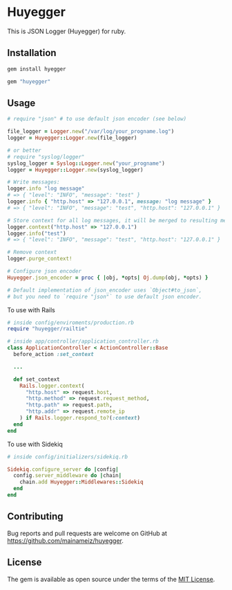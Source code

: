 # Huyegger

This is JSON Logger (Huyegger) for ruby.

## Installation

```ruby
gem install hyegger

gem "huyegger"
```

## Usage

```ruby
# require "json" # to use default json encoder (see below)

file_logger = Logger.new("/var/log/your_progname.log")
logger = Huyegger::Logger.new(file_logger)

# or better
# require "syslog/logger"
syslog_logger = Syslog::Logger.new("your_progname")
logger = Huyegger::Logger.new(syslog_logger)

# Write messages:
logger.info "log message"
# => { "level": "INFO", "message": "test" }
logger.info { "http.host" => "127.0.0.1", message: "log message" }
# => { "level": "INFO", "message": "test", "http.host": "127.0.0.1" }

# Store context for all log messages, it will be merged to resulting messages
logger.context("http.host" => "127.0.0.1")
logger.info("test")
# => { "level": "INFO", "message": "test", "http.host": "127.0.0.1" }

# Remove context
logger.purge_context!

# Configure json encoder
Huyegger.json_encoder = proc { |obj, *opts| Oj.dump(obj, *opts) }

# Default implementation of json_encoder uses `Object#to_json`,
# but you need to `require "json"` to use default json encoder.
```

To use with Rails

```ruby
# inside config/enviroments/production.rb
require "huyegger/railtie"

# inside app/controller/application_controller.rb
class ApplicationController < ActionController::Base
  before_action :set_context

  ...

  def set_context
    Rails.logger.context(
      "http.host" => request.host,
      "http.method" => request.request_method,
      "http.path" => request.path,
      "http.addr" => request.remote_ip
    ) if Rails.logger.respond_to?(:context)
  end
end
```

To use with Sidekiq

```ruby
# inside config/initializers/sidekiq.rb

Sidekiq.configure_server do |config|
  config.server_middleware do |chain|
    chain.add Huyegger::Middlewares::Sidekiq
  end
end
```


## Contributing

Bug reports and pull requests are welcome on GitHub at https://github.com/mainameiz/huyegger.


## License

The gem is available as open source under the terms of the [MIT License](http://opensource.org/licenses/MIT).
